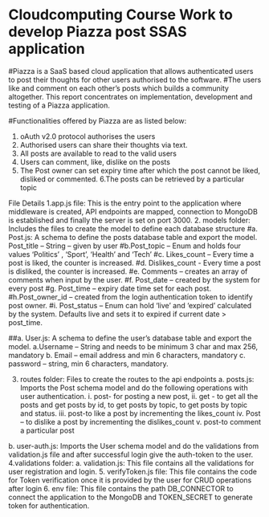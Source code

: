 # Cloudcomputing Course Work to develop Piazza post SSAS application

#Piazza is a SaaS based cloud application that allows authenticated users to post their thoughts for other users authorised to the software. 
#The users like and comment on each other’s posts which builds a community altogether. This report concentrates on implementation, development and testing of a Piazza application.


#Functionalities offered by Piazza are as listed below:
1. oAuth v2.0 protocol authorises the users 
2. Authorised users can share their thoughts via text.
3. All posts are available to read to the valid users
4. Users can comment, like, dislike on the posts
5. The Post owner can set expiry time after which the post cannot be liked, disliked or commented.
6.The posts can be retrieved by a particular topic


File Details
1.app.js file: This is the entry point to the application where middleware is created, API endpoints are mapped, connection to MongoDB is established and finally the server is set on port 3000. 
2. models folder: Includes the files to create the model to define each database structure 
#a. Post.js: A schema to define the posts database table and export the model. 
 Post_title – String – given by user
#b.Post_topic – Enum and holds four values ‘Politics’ , ‘Sport’, ‘Health’ and ‘Tech’
#c.	Likes_count – Every time a post is liked, the counter is increased.
#d.	Dislikes_count - Every time a post is disliked, the counter is increased.
#e.	Comments – creates an array of comments when input by the user.
#f.	Post_date – created by the system for every post
#g.	Post_time – expiry date time set for each post. 
#h.Post_owner_id – created from the login authentication token to identify post owner.
#i.	Post_status – Enum can hold ‘live’ and ‘expired’ calculated by the system. Defaults live and sets it to expired if current date > post_time.


##a.	User.js: A schema to define the user’s database table and export the model. 
 a.Username – String and needs to be minimum 3 char and max 256, mandatory
 b.	Email – email address and min 6 characters, mandatory
 c.	password – string, min 6 characters, mandatory.

3. routes folder: Files to create the routes to the api endpoints 
a. posts.js: Imports the Post schema model and do the following operations with user authentication. 
i. post- for posting a new post, 
ii. get - to get all the posts and get posts by id, to get posts by topic, to get posts by topic and status.
iii. post-to like a post by incrementing the likes_count
iv. Post – to dislike a post by incrementing the dislikes_count
v. post-to comment a particular post

b. user-auth.js: Imports the User schema model and do the validations from validation.js file and after successful login give the auth-token to the user. 
4.validations folder: a. validation.js: This file contains all the validations for user registration and login.
5. verifyToken.js file: This file contains the code for Token verification once it is provided by the user for CRUD operations after login 
6. env file: This file contains the path DB_CONNECTOR to connect the application to the MongoDB and TOKEN_SECRET to generate token for authentication.
